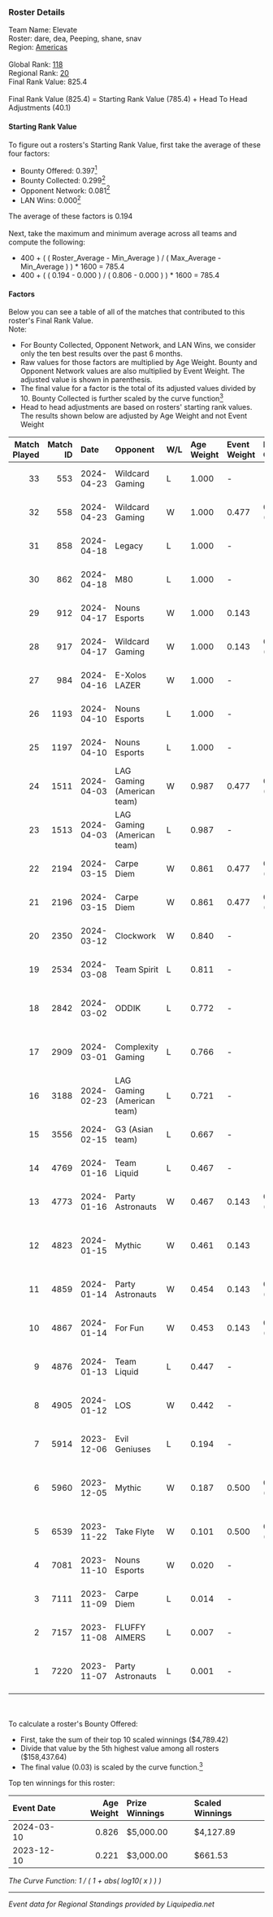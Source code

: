 ### Roster Details<br />
Team Name: Elevate<br />
Roster: dare, dea, Peeping, shane, snav<br />
Region: [Americas]( ../standings_americas.md)<br />
<br />
Global Rank: [118](../standings_global.md)<br />
Regional Rank: [20]( ../standings_americas.md)<br />
Final Rank Value:  825.4<br />
<br />
Final Rank Value (825.4) = Starting Rank Value (785.4) + Head To Head Adjustments (40.1)<br />

#### Starting Rank Value<br />
To figure out a rosters's Starting Rank Value, first take the average of these four factors:<br />
- Bounty Offered: 0.397[<sup>1</sup>](#table2)
- Bounty Collected: 0.299[<sup>2</sup>](#table1)
- Opponent Network: 0.081[<sup>2</sup>](#table1)
- LAN Wins: 0.000[<sup>2</sup>](#table1)

The average of these factors is 0.194<br />
<br />
Next, take the maximum and minimum average across all teams and compute the following:<br />
- 400 + ( ( Roster_Average - Min_Average ) / ( Max_Average - Min_Average ) ) * 1600 = 785.4
- 400 + ( ( 0.194 - 0.000 ) / ( 0.806 - 0.000 ) ) * 1600 = 785.4


#### Factors<br />
Below you can see a table of all of the matches that contributed to this roster's Final Rank Value.<br />
Note:<br />

- For Bounty Collected, Opponent Network, and LAN Wins, we consider only the ten best results over the past 6 months.
- Raw values for those factors are multiplied by Age Weight. Bounty and Opponent Network values are also multiplied by Event Weight. The adjusted value is shown in parenthesis.
- The final value for a factor is the total of its adjusted values divided by 10. Bounty Collected is further scaled by the curve function[<sup>3</sup>](#curveFunction)
- Head to head adjustments are based on rosters' starting rank values. The results shown below are adjusted by Age Weight and not Event Weight
<span id="table1"></span><br />


| Match Played | Match ID | Date       | Opponent                   | W/L | Age Weight | Event Weight | Bounty Collected | Opponent Network | LAN Wins  | H2H Adj. | Roster                                           |
| -: | -: | :- | :- | :- | :- | :- | :- | :- | :- | -: | :- |
|           33 |      553 | 2024-04-23 | Wildcard Gaming            | L   | 1.000      | -            | -                | -                | -         |   -13.49 | dare, dea, Peeping, shane, snav                  |
|           32 |      558 | 2024-04-23 | Wildcard Gaming            | W   | 1.000      | 0.477        | 0.025 (0.012)    | 0.483 (0.230)    | 0 (0.000) |    18.22 | dare, dea, Peeping, shane, snav                  |
|           31 |      858 | 2024-04-18 | Legacy                     | L   | 1.000      | -            | -                | -                | -         |    -3.85 | dare, dea, Peeping, shane, snav                  |
|           30 |      862 | 2024-04-18 | M80                        | L   | 1.000      | -            | -                | -                | -         |    -2.51 | dare, dea, Peeping, shane, snav                  |
|           29 |      912 | 2024-04-17 | Nouns Esports              | W   | 1.000      | 0.143        | -                | 0.475 (0.068)    | 0 (0.000) |    17.30 | dare, dea, Peeping, shane, snav                  |
|           28 |      917 | 2024-04-17 | Wildcard Gaming            | W   | 1.000      | 0.143        | 0.025 (0.004)    | 0.483 (0.069)    | 0 (0.000) |    20.29 | dare, dea, Peeping, shane, snav                  |
|           27 |      984 | 2024-04-16 | E-Xolos LAZER              | W   | 1.000      | -            | -                | -                | 0 (0.000) |     3.33 | dare, dea, Peeping, shane, snav                  |
|           26 |     1193 | 2024-04-10 | Nouns Esports              | L   | 1.000      | -            | -                | -                | -         |   -14.29 | dare, dea, Peeping, shane, snav                  |
|           25 |     1197 | 2024-04-10 | Nouns Esports              | L   | 1.000      | -            | -                | -                | -         |   -15.60 | dare, dea, Peeping, shane, snav                  |
|           24 |     1511 | 2024-04-03 | LAG Gaming (American team) | W   | 0.987      | 0.477        | 0.033 (0.016)    | 0.405 (0.191)    | 0 (0.000) |    19.47 | dare, dea, Peeping, shane, snav                  |
|           23 |     1513 | 2024-04-03 | LAG Gaming (American team) | L   | 0.987      | -            | -                | -                | -         |   -11.32 | dare, dea, Peeping, shane, snav                  |
|           22 |     2194 | 2024-03-15 | Carpe Diem                 | W   | 0.861      | 0.477        | 0.009 (0.004)    | 0.178 (0.073)    | 0 (0.000) |    10.08 | dare, dea, Peeping, shane, snav                  |
|           21 |     2196 | 2024-03-15 | Carpe Diem                 | W   | 0.861      | 0.477        | 0.009 (0.004)    | 0.178 (0.073)    | 0 (0.000) |    10.83 | dare, dea, Peeping, shane, snav                  |
|           20 |     2350 | 2024-03-12 | Clockwork                  | W   | 0.840      | -            | -                | -                | 0 (0.000) |     2.73 | dare, dea, Peeping, shane, snav                  |
|           19 |     2534 | 2024-03-08 | Team Spirit                | L   | 0.811      | -            | -                | -                | -         |    -0.06 | dare, MRC9, Peeping, shane, snav                 |
|           18 |     2842 | 2024-03-02 | ODDIK                      | L   | 0.772      | -            | -                | -                | -         |    -8.23 | dare, nbgee12, Peeping, shane, snav              |
|           17 |     2909 | 2024-03-01 | Complexity Gaming          | L   | 0.766      | -            | -                | -                | -         |    -0.44 | dare, nbgee12, Peeping, shane, snav              |
|           16 |     3188 | 2024-02-23 | LAG Gaming (American team) | L   | 0.721      | -            | -                | -                | -         |    -8.41 | dare, dea, Peeping, shane, snav                  |
|           15 |     3556 | 2024-02-15 | G3 (Asian team)            | L   | 0.667      | -            | -                | -                | -         |   -11.91 | dare, dea, Peeping, shane, snav                  |
|           14 |     4769 | 2024-01-16 | Team Liquid                | L   | 0.467      | -            | -                | -                | -         |    -0.58 | dare, dea, Peeping, shane, snav                  |
|           13 |     4773 | 2024-01-16 | Party Astronauts           | W   | 0.467      | 0.143        | 0.036 (0.002)    | 0.374 (0.025)    | 0 (0.000) |     7.36 | dare, dea, Peeping, shane, snav                  |
|           12 |     4823 | 2024-01-15 | Mythic                     | W   | 0.461      | 0.143        | -                | 0.380 (0.025)    | 0 (0.000) |     5.43 | Cooper, fl0m, freakazoid, hate, Trucklover86     |
|           11 |     4859 | 2024-01-14 | Party Astronauts           | W   | 0.454      | 0.143        | 0.036 (0.002)    | 0.374 (0.024)    | -         |     7.48 | dare, dea, Peeping, shane, snav                  |
|           10 |     4867 | 2024-01-14 | For Fun                    | W   | 0.453      | 0.143        | 0.014 (0.001)    | -                | -         |     6.62 | Momo, onter, Pluto, Tender, WOOHOO               |
|            9 |     4876 | 2024-01-13 | Team Liquid                | L   | 0.447      | -            | -                | -                | -         |    -0.49 | dare, dea, Peeping, shane, snav                  |
|            8 |     4905 | 2024-01-12 | LOS                        | W   | 0.442      | -            | -                | -                | -         |     2.62 | history, JOTA, leo_drk, short, t9rnay            |
|            7 |     5914 | 2023-12-06 | Evil Geniuses              | L   | 0.194      | -            | -                | -                | -         |    -4.08 | consti, dare, Fr3nk1e, shane, snav               |
|            6 |     5960 | 2023-12-05 | Mythic                     | W   | 0.187      | 0.500        | 0.003 (0.000)    | 0.380 (0.036)    | -         |     2.43 | Cooper, fl0m, freakazoid, Stewie2K, Trucklover86 |
|            5 |     6539 | 2023-11-22 | Take Flyte                 | W   | 0.101      | 0.500        | 0.004 (0.000)    | -                | -         |     1.30 | consti, dare, Fr3nk1e, shane, snav               |
|            4 |     7081 | 2023-11-10 | Nouns Esports              | W   | 0.020      | -            | -                | -                | -         |     0.26 | consti, dare, Fr3nk1e, shane, snav               |
|            3 |     7111 | 2023-11-09 | Carpe Diem                 | L   | 0.014      | -            | -                | -                | -         |    -0.25 | consti, dare, Fr3nk1e, shane, snav               |
|            2 |     7157 | 2023-11-08 | FLUFFY AIMERS              | L   | 0.007      | -            | -                | -                | -         |    -0.15 | consti, dare, Fr3nk1e, shane, snav               |
|            1 |     7220 | 2023-11-07 | Party Astronauts           | L   | 0.001      | -            | -                | -                | -         |    -0.01 | ben1337, chop, Grizz, PwnAlone, spek             |

<br />
<span id="table2"></span><br />
To calculate a roster's Bounty Offered:<br />

- First, take the sum of their top 10 scaled winnings ($4,789.42)
- Divide that value by the 5th highest value among all rosters ($158,437.64)
- The final value (0.03) is scaled by the curve function.[<sup>3</sup>](#curveFunction)

Top ten winnings for this roster:<br />

| Event Date | Age Weight | Prize Winnings | Scaled Winnings |
| :- | -: | :- | :- |
| 2024-03-10 |      0.826 | $5,000.00      | $4,127.89       |
| 2023-12-10 |      0.221 | $3,000.00      | $661.53         |


<span id="curveFunction"></span>_The Curve Function: 1 / ( 1 + abs( log10( x ) ) )_<br />

---
_Event data for Regional Standings provided by Liquipedia.net_<br />
